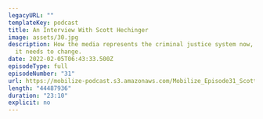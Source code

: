 ```yaml
---
legacyURL: ""
templateKey: podcast
title: An Interview With Scott Hechinger
image: assets/30.jpg
description: How the media represents the criminal justice system now, and how
  it needs to change.
date: 2022-02-05T06:43:33.500Z
episodeType: full
episodeNumber: "31"
url: https://mobilize-podcast.s3.amazonaws.com/Mobilize_Episode31_ScottHechinger.mp3
length: "44487936"
duration: "23:10"
explicit: no
---
```

